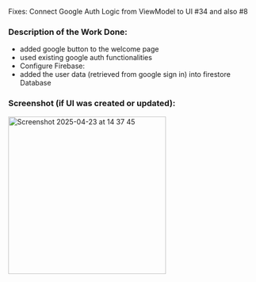 Fixes: Connect Google Auth Logic from ViewModel to UI #34 and also #8

### Description of the Work Done:
- added google button to the welcome page
- used existing google auth functionalities
- Configure Firebase:
- added the user data (retrieved from google sign in) into firestore Database

### Screenshot (if UI was created or updated):
<img width="318" alt="Screenshot 2025-04-23 at 14 37 45" src="https://github.com/user-attachments/assets/911adda1-15f6-47c2-af66-29f3c5681253" />
